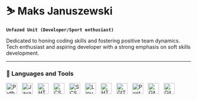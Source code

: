 # ⛷️ Maks Januszewski

**`Unfazed Unit (Developer/Sport enthusiast)`**

Dedicated to honing coding skills and fostering positive team dynamics. Tech enthusiast and aspiring developer with a strong emphasis on soft skills development.

---
### 🧰 Languages and Tools

<img align="left" alt="Python" width="30px" style="padding-right:10px;" src="https://www.svgrepo.com/show/374016/python.svg"/>
<img align="left" alt="Javascript" width="30px" style="padding-right:10px;" src="https://www.svgrepo.com/show/349419/javascript.svg" />
<img align="left" alt="HTML" width="30px" style="padding-right:10px;" src="https://www.svgrepo.com/show/452228/html-5.svg" />
<img align="left" alt="CSS" width="30px" style="padding-right:10px;" src="https://www.svgrepo.com/show/452185/css-3.svg" />
<img align="left" alt="SCSS" width="30px" style="padding-right:10px;" src="https://www.svgrepo.com/show/374068/scss.svg" />
<img align="left" alt="Linux" width="30px" style="padding-right:10px;" src="https://www.svgrepo.com/show/354004/linux-tux.svg" />
<img align="left" alt="HTML" width="30px" style="padding-right:10px;" src="https://cdn.jsdelivr.net/gh/devicons/devicon/icons/html5/html5-plain.svg" />
<img align="left" alt="GIT" width="30px" style="padding-right:10px;" src="https://www.svgrepo.com/show/452210/git.svg" />
<img align="left" alt="PostgreSQL" width="30px" style="padding-right:10px;" src="https://www.svgrepo.com/show/354200/postgresql.svg" />
<img align="left" alt="GitLab" width="30px" style="padding-right:10px;" src="https://www.svgrepo.com/show/448226/gitlab.svg" />
<img align="left" alt="GitHub" width="30px" style="padding-right:10px;" src="https://www.svgrepo.com/show/512317/github-142.svg" />
<br />

#

<!-- ### 📊 Stats

![Maks's GitHub stats](https://github-readme-stats.vercel.app/api?username=MaksJanu&show_icons=true&theme=ocean_dark)

# -->